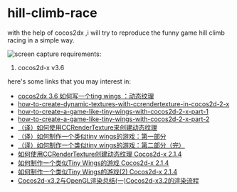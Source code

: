 # hill-climb-race
with the help of cocos2dx ,i will try to reproduce the funny game hill climb racing in a simple way.

![screen capture](https://raw.githubusercontent.com/shutup/hill-climb-race/master/hillClambRacing/Resources/screenCapture.png)
requirements:
1. cocos2d-x v3.6

here's some links that you may interest in:
* [cocos2dx 3.6 如何写一个ting wings ：动态纹理](http://www.jianshu.com/p/431c74334cca) 
* [how-to-create-dynamic-textures-with-ccrendertexture-in-cocos2d-2-x](http://www.raywenderlich.com/33266/how-to-create-dynamic-textures-with-ccrendertexture-in-cocos2d-2-x) 
* [how-to-create-a-game-like-tiny-wings-with-cocos2d-2-x-part-1](http://www.raywenderlich.com/32954/how-to-create-a-game-like-tiny-wings-with-cocos2d-2-x-part-1)
* [how-to-create-a-game-like-tiny-wings-with-cocos2d-2-x-part-2](http://www.raywenderlich.com/32958/how-to-create-a-game-like-tiny-wings-with-cocos2d-2-x-part-2)
* [（译）如何使用CCRenderTexture来创建动态纹理](http://www.cnblogs.com/zilongshanren/archive/2011/07/01/2095479.html)
* [（译）如何制作一个类似tiny wings的游戏：第一部分](http://www.cnblogs.com/zilongshanren/archive/2011/07/01/2095489.html)
* [（译）如何制作一个类似tiny wings的游戏：第二部分（完）](http://www.cnblogs.com/zilongshanren/archive/2011/07/02/2095527.html)
* [如何使用CCRenderTexture创建动态纹理 Cocos2d-x 2.1.4](http://blog.csdn.net/akof1314/article/details/9190901)
* [如何制作一个类似Tiny Wings的游戏 Cocos2d-x 2.1.4](http://blog.csdn.net/akof1314/article/details/9293797)
* [如何制作一个类似Tiny Wings的游戏(2) Cocos2d-x 2.1.4](http://blog.csdn.net/akof1314/article/details/9420575)
* [Cocos2d-x3.2与OpenGL渲染总结(一)Cocos2d-x3.2的渲染流程](http://blog.csdn.net/cbbbc/article/details/39449945)
